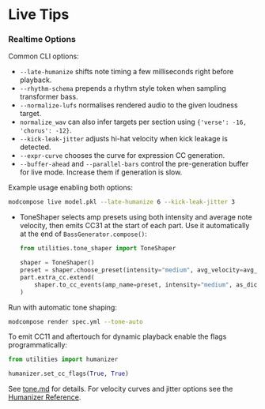 # Live Tips

### Realtime Options

Common CLI options:

- `--late-humanize` shifts note timing a few milliseconds right before playback.
- `--rhythm-schema` prepends a rhythm style token when sampling transformer bass.
- `--normalize-lufs` normalises rendered audio to the given loudness target.
- `normalize_wav` can also infer targets per section using
  `{'verse': -16, 'chorus': -12}`.
- `--kick-leak-jitter` adjusts hi-hat velocity when kick leakage is detected.
- `--expr-curve` chooses the curve for expression CC generation.
- `--buffer-ahead` and `--parallel-bars` control the pre-generation buffer for
  live mode. Increase them if generation is slow.

Example usage enabling both options:

```bash
modcompose live model.pkl --late-humanize 6 --kick-leak-jitter 3
```
- ToneShaper selects amp presets using both intensity and average note
  velocity, then emits CC31 at the start of each part. Use it automatically at
  the end of `BassGenerator.compose()`:

  ```python
  from utilities.tone_shaper import ToneShaper

  shaper = ToneShaper()
  preset = shaper.choose_preset(intensity="medium", avg_velocity=avg_vel)
  part.extra_cc.extend(
      shaper.to_cc_events(amp_name=preset, intensity="medium", as_dict=True)
  )
  ```

Run with automatic tone shaping:

```bash
modcompose render spec.yml --tone-auto
```

To emit CC11 and aftertouch for dynamic playback enable the flags programmatically:

```python
from utilities import humanizer

humanizer.set_cc_flags(True, True)
```

See [tone.md](tone.md) for details.
For velocity curves and jitter options see the [Humanizer Reference](humanizer.md).
